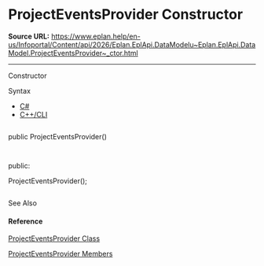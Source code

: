 # ProjectEventsProvider Constructor

**Source URL:** https://www.eplan.help/en-us/Infoportal/Content/api/2026/Eplan.EplApi.DataModelu~Eplan.EplApi.DataModel.ProjectEventsProvider~_ctor.html

---

Constructor

Syntax

- [C#](#i-syntax-CS)
- [C++/CLI](#i-syntax-CPP2005)

```
```
public ProjectEventsProvider()
```
```

```
```
public:
ProjectEventsProvider();
```
```



See Also

#### Reference

[ProjectEventsProvider Class](Eplan.EplApi.DataModelu~Eplan.EplApi.DataModel.ProjectEventsProvider.html)
  
[ProjectEventsProvider Members](Eplan.EplApi.DataModelu~Eplan.EplApi.DataModel.ProjectEventsProvider_members.html)